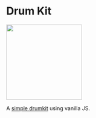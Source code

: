 <h1>Drum Kit</h1>
<div>
  <img src="https://media.istockphoto.com/photos/closeup-of-red-drum-set-on-white-background-picture-id146967607?k=6&m=146967607&s=612x612&w=0&h=aOslWvwGoSFizMq-D3vNQ6_jI_4OyZfhIN-gAsK0tQo=" width="200" height="200">
  <p>A <a href="https://ps4449.github.io/drum-kit/">simple drumkit</a> using vanilla JS.</p>
</div>
